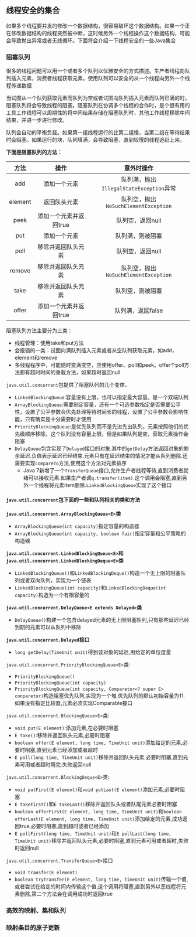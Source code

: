 ## 线程安全的集合

如果多个线程要并发的修改一个数据结构，很容易破坏这个数据结构。如果一个正在修改数据结构的线程突然被中断，这时候另外一个线程操作这个数据结构，可能会导致抛出异常或者无线循环。下面将会介绍一下线程安全的一些Java集合

### 阻塞队列

很多的线程问题可以用一个或者多个队列以优雅安全的方式描述。生产者线程向队列插入元素，消费者线程获取元素。使用队列可以安全的从一个线程向另外一个线程传递数据

当试图从一个队列获取元素而队列为空或者试图向队列插入元素而队列已满的时，阻塞队列将会导致线程的阻塞。阻塞队列在协调多个线程的合作时，是个很有用的工具工作线程可以周期性的将中间结果存储在阻塞队列时，其他工作线程移除中间结果，并进一步进行修改。

队列会自动的平衡负载。如果第一组线程运行的比第二组慢，当第二组在等待结果时会阻塞。如果运行的块，队列填满，会导致阻塞，直到较慢的线程追赶上来。

**下面是阻塞队列的方法：**

|  方法   |          操作          |               意外时操作                |
| :-----: | :--------------------: | :-------------------------------------: |
|   add   |      添加一个元素      | 队列满，抛出`IllegalStateException`异常 |
| element |      返回队头元素      |  队列空，抛出`NoSuchElementException`   |
|  peek   | 添加一个元素并返回true |            队列空，返回null             |
|   put   |      添加一个元素      |            队列满，则被阻塞             |
|  poll   |   移除并返回队头元素   |            队列空，返回null             |
| remove  |   移除并返回队头元素   |  队列空，抛出`NoSuchElementException`   |
|  take   |   移除并返回队头元素   |            队列空，则被阻塞             |
|  offer  | 添加一个元素并返回true |            队列满，返回false            |

阻塞队列方法主要分为三类：

- 线程管理：使用take和put方法
- 会报错的一类：试图向满队列插入元素或者从空队列获取元素，如add，element和remove
- 多线程程序中，可能随时变满变空，应使用offer、poll和peek。offer个poll方法都有超时时间的重载方法，如果超时返回null

`java.util.concurrent`包提供了阻塞队列的几个变体。

- `LinkedBlockingQueue`:容量没有上限，也可以指定最大容量。是一个双端队列
- `ArrayBlockingQueue`:需要制定容量，还有一个可选参数指定是否需要公平性，设置了公平参数会优先处理等待时间长的线程，设置了公平参数会影响性能，只有确实是十分需要时才使用
- `PriorityBlockingQueue`:是优先队列而不是先进先出队列，元素按照他们的优先级顺序移除。这个队列没有容量上限，但是如果队列是空，获取元素操作会阻塞
- `DelayQueue`包含实现了`Delayed`接口的对象.其中的`getDelay`方法返回对象的剩余延迟.负值表示延迟已经结束.元素只有在延迟结束的情况才能从队列删除.还需要实现`compareTo`方法,使用这个方法对元素排序
  - Java 7新增了一个`TransferQueue`接口,允许生产者线程等待,直到消费者就绪可以接收元素.如果生产者调`q.transfer(item)`.这个调用会阻塞,直到另外一个线程将元素item删除.`LinkedBlockingQueue`实现了这个接口

#### `java.util.concurrent`包下面的一些和队列相关的类和方法

**`java.util.concurrent.ArrayBlockingQueue<E>`类**

- `ArrayBlockingQueue(int capacity)`指定容量的构造器
- `ArrayBlockingQueue(int capacity, boolean fair)`指定容量和公平策略的构造器

**`java.util.concurrent.LinkedBlockingQueue<E>`和`java.util.concurrent.LinkedBlockingDeque<E>`类**

- `LinkedBlockingQueue()`和`LinkedBlockingDeque()`构造一个无上限的阻塞队列或者双向队列，实现为一个链表
- `LinkedBlockingQueue(int capacity)`和`LinkedBlockingDeque(int capacity)`构造为一个有限容量的

**`java.util.concurrent.DelayQueue<E extends Delayed>`类**

- `DelayQueue()`构建一个包含delayed元素的无上限阻塞队列,只有那些延迟已经到期的元素可以从队列中移除

**`java.util.concurrent.Delayed`接口**

- `long getDelay(TimeUnit unit)`得到该对象的延迟,用给定的单位度量

`java.util.concurrent.PriorityBlockingQueue<E>`类:

- `PriorityBlockingQueue()`
- `PriorityBlockingQueue(int capacity)`
- `PriorityBlockingQueue(int capacity, Comparetor<? super E> conparetor)`构造阻塞优先队列,实现为一个堆.优先队列的默认初始容量为11.如果没有指定比较器,元素必须实现Comparable接口

`java.util.concurrent.BlockingQueue<E>`类:

- `void put(E element)`:添加元素,在必要时阻塞
- `E take()`:移除并返回队头元素,必要时阻塞
- `boolean offer(E element, long time, TimeUnit unit)`添加给定的元素,必要时阻塞,直到元素已经添加或者超时
- `E poll(long time, TimeUnit unit)`移除并返回队头元素,必要时阻塞,直到元素可用或者超时用完.失败返回null

`java.util.concurrent.BlockingDeque<E>`类:

- `void putFirst(E element)`和`void putLast(E element)`添加元素,必要时阻塞
- `E takeFirst()`和`E takeLast()`移除并返回队头或者队尾元素必要时阻塞
- `boolean offerFirst(E element, long time, TimeUnit unit)`和`boolean offerLast(E element, long time, TimeUnit unit)`添加给定的元素,成功返回true,必要时阻塞,直到超时或者已经添加
- `E pollFirst(long time, TimeUnit unit)`和`E pollLast(long time, TimeUnit unit)`移除并返回队头元素,必要时阻塞,直到元素可用或者超时,失败时返回null

`java.util.concurrent.TransferQueue<E>`接口

- `void transfer(E element)`
- `boolean tryTransfer(E element, long time, TimeUnit unit)`传输一个值,或者尝试在给定的时间内传输这个值,这个调用将阻塞,直到另外以恶线程将元素删除,第二个方法会在调用成功时返回true

### 高效的映射、集和队列



### 映射条目的原子更新



